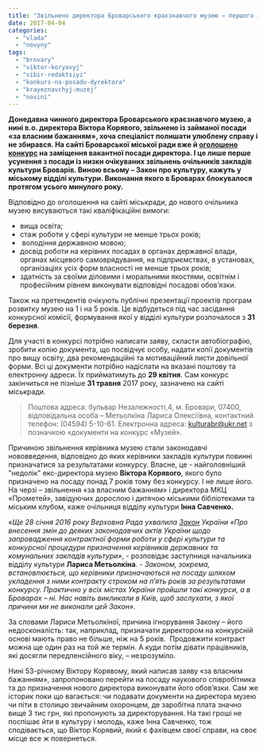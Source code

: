 ```yaml
---
title: "Звільнено директора Броварського краєзнавчого музею – першого із запланованої низки очільників закладів культури"
date: 2017-04-04
categories: 
  - "vlada"
  - "novyny"
tags: 
  - "brovary"
  - "viktor-koryavyj"
  - "vibir-redaktsiyi"
  - "konkurs-na-posadu-dyrektora"
  - "krayeznavchyj-muzej"
  - "novini"
---
```


**Донедавна чинного директора Броварського краєзнавчого музею, а нині в.о. директора Віктора Корявого, звільнено із займаної посади «за власним бажанням», хоча спеціаліст полишати улюблену справу і не збирався. На сайті Броварської міської ради вже й [оголошено конкурс](http://brovary-rada.gov.ua/news/14970.html) на заміщення вакантної посади директора. І це лише перше усунення з посади із низки очікуваних звільнень очільників закладів культури Броварів. Виною всьому – Закон про культуру, кажуть у міському відділі культури. Виконання якого в Броварах блокувалося протягом усього минулого року.**

Відповідно до оголошення на сайті міськради, до нового очільника музею висуваються такі кваліфікаційні вимоги:

- вища освіта;
- стаж роботи у сфері культури не менше трьох років;
-  володіння державною мовою;
- досвід роботи на керівних посадах в органах державної влади, органах місцевого самоврядування, на підприємствах, в установах, організаціях усіх форм власності не менше трьох років;
- здатність за своїми діловими і моральними якостями, освітнім і професійним рівнем виконувати відповідні посадові обов’язки.

Також на претендентів очікують публічні презентації проектів програм розвитку музею на 1 і на 5 років. Це відбудеться під час засідання конкурсної комісії, формування якої у відділі культури розпочалося з **31 березня**.

Для участі в конкурсі потрібно написати заяву, скласти автобіографію, зробити копію документа, що посвідчує особу, надати копії документів про вищу освіту, два рекомендаційні та мотиваційний листи довільної форми. Всі ці документи потрібно надіслати на вказані поштову та електронну адреси. Їх прийматимуть до **29 квітня**. Сам конкурс закінчиться не пізніше **31 травня** 2017 року, зазначено на сайті міськради.

> Поштова адреса: бульвар Незалежності,4, м. Бровари, 07400, відповідальна особа – Метьолкіна Лариса Олексіївна, контактний телефон: (04594) 5-10-61. Електронна адреса: kulturabr@ukr.net з позначкою «документи на конкурс «Музей».

Причиною звільнення керівника музею стали законодавчі нововведення, відповідно до яких керівники закладів культури повинні призначатися за результатами конкурсу. Власне, це - найголовніший "недолік" екс-директора музею **Віктора Корявого**, якого було призначено на посаду понад 7 років тому без конкурсу. І не лише його. На черзі – звільнення «за власним бажанням» і директора МКЦ «Прометей», завідуючих дорослою і дитячою міськими бібліотеками та міським клубом, каже очільниця відділу культури **Інна Савченко.**

«_Ще 28 січня 2016 року Верховна Рада_ _ухвалила [Закон](http://zakon0.rada.gov.ua/laws/show/955-19)_ _України «Про внесення змін до деяких законодавчих актів України щодо запровадження контрактної форми роботи у сфері культури та конкурсної процедури призначення керівників державних та комунальних закладів культури»_, - розповідає заступниця начальника відділу культури **Лариса Метьолкіна**. - _Законом, зокрема, встановлюється, що керівники призначаються на посаду шляхом укладення з ними контракту строком на п’ять років за результатами конкурсу._ _Практично у всіх містах України пройшли такі конкурси, а в Броварах – ні. Нас навіть викликали в Київ, щоб заслухати, з якої причини ми не виконали цей Закон»._

За словами Лариси Метьолкіної, причина ігнорування Закону – його недосконалість: так, наприклад, призначати директором на конкурсній основі мають право не більше, ніж на 5 років.  Продовжити контракт можна ще один раз на той же термін. А куди потім дівати працівників, які досягли передпенсійного віку, – незрозуміло.

Нині 53-річному Віктору Корявому, який написав заяву «за власним бажанням», запропоновано перейти на посаду наукового співробітника та до призначення нового директора виконувати його обов’язки. Сам же історик поки що вагається: чи подавати документи на директора музею чи піти в столицю звичайним охоронцем, де заробітна плата значно вище 3 тис грн, які пропонують за директорування. На такі гроші не поспішає йти в культуру і молодь, каже Інна Савченко, тож сподівається, що Віктор Корявий, який є фахівцем своєї справи, на своє місце все ж повернеться.
